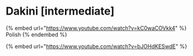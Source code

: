 # Dakini \[intermediate]

{% embed url="https://www.youtube.com/watch?v=kC0waCOVkk4" %}
Polish
{% endembed %}

{% embed url="https://www.youtube.com/watch?v=bJOHdKESwdE" %}
